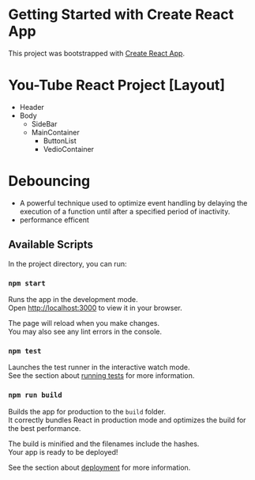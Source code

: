 # Getting Started with Create React App

This project was bootstrapped with [Create React App](https://github.com/facebook/create-react-app).

# You-Tube React Project [Layout]

- Header
- Body
  - SideBar
  - MainContainer
    - ButtonList
    - VedioContainer

# Debouncing

- A powerful technique used to optimize event handling by delaying the execution of a function until after a specified period of inactivity.
- performance efficent

## Available Scripts

In the project directory, you can run:

### `npm start`

Runs the app in the development mode.\
Open [http://localhost:3000](http://localhost:3000) to view it in your browser.

The page will reload when you make changes.\
You may also see any lint errors in the console.

### `npm test`

Launches the test runner in the interactive watch mode.\
See the section about [running tests](https://facebook.github.io/create-react-app/docs/running-tests) for more information.

### `npm run build`

Builds the app for production to the `build` folder.\
It correctly bundles React in production mode and optimizes the build for the best performance.

The build is minified and the filenames include the hashes.\
Your app is ready to be deployed!

See the section about [deployment](https://facebook.github.io/create-react-app/docs/deployment) for more information.
